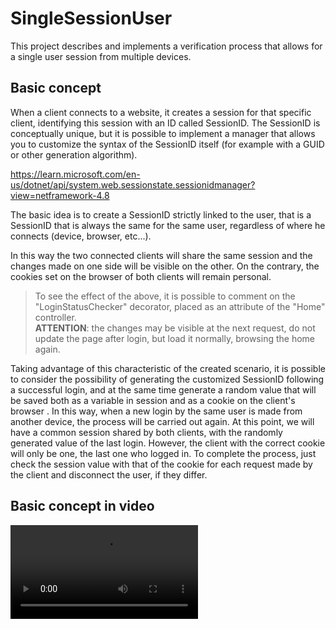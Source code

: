 # SingleSessionUser

This project describes and implements a verification process that allows for a single user session from multiple devices.

## Basic concept

When a client connects to a website, it creates a session for that specific client, identifying this session with an ID called SessionID. The SessionID is conceptually unique, but it is possible to implement a manager that allows you to customize the syntax of the SessionID itself (for example with a GUID or other generation algorithm).

https://learn.microsoft.com/en-us/dotnet/api/system.web.sessionstate.sessionidmanager?view=netframework-4.8

The basic idea is to create a SessionID strictly linked to the user, that is a SessionID that is always the same for the same user, regardless of where he connects (device, browser, etc...).

In this way the two connected clients will share the same session and the changes made on one side will be visible on the other. On the contrary, the cookies set on the browser of both clients will remain personal.

>To see the effect of the above, it is possible to comment on the "LoginStatusChecker" decorator, placed as an attribute of the "Home" controller.<br />**ATTENTION**: the changes may be visible at the next request, do not update the page after login, but load it normally, browsing the home again.

Taking advantage of this characteristic of the created scenario, it is possible to consider the possibility of generating the customized SessionID following a successful login, and at the same time generate a random value that will be saved both as a variable in session and as a cookie on the client's browser . In this way, when a new login by the same user is made from another device, the process will be carried out again. At this point, we will have a common session shared by both clients, with the randomly generated value of the last login. However, the client with the correct cookie will only be one, the last one who logged in.
To complete the process, just check the session value with that of the cookie for each request made by the client and disconnect the user, if they differ.

## Basic concept in video

![name](images_and_videos/SingleSessionUser.mp4)
